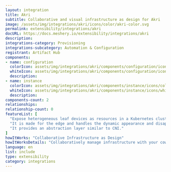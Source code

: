 ```yaml
---
layout: integration
title: Akri
subtitle: Collaborative and visual infrastructure as design for Akri
image: /assets/img/integrations/akri/icons/color/akri-color.svg
permalink: extensibility/integrations/akri
docURL: https://docs.meshery.io/extensibility/integrations/akri
description: 
integrations-category: Provisioning
integrations-subcategory: Automation & Configuration
registrant: Artifact Hub
components: 
- name: configuration
  colorIcon: assets/img/integrations/akri/components/configuration/icons/color/configuration-color.svg
  whiteIcon: assets/img/integrations/akri/components/configuration/icons/white/configuration-white.svg
  description: 
- name: instance
  colorIcon: assets/img/integrations/akri/components/instance/icons/color/instance-color.svg
  whiteIcon: assets/img/integrations/akri/components/instance/icons/white/instance-white.svg
  description: 
components-count: 2
relationships: 
relationship-count: 0
featureList: [
  "Expose heterogeneous leaf devices as resources in a Kubernetes cluster",
  "It is made for the edge and handles the dynamic appearance and disappearance of leaf devices.",
  "It provides an abstraction layer similar to CNI."
]
howItWorks: "Collaborative Infrastructure as Design"
howItWorksDetails: "Collaboratively manage infrastructure with your coworkers synchronously sharing the same designs."
language: en
list: include
type: extensibility
category: integrations
---
```

